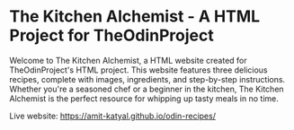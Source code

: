 # The Kitchen Alchemist - A HTML Project for TheOdinProject

Welcome to The Kitchen Alchemist, a HTML website created for TheOdinProject's HTML project. This website features three delicious recipes, complete with images, ingredients, and step-by-step instructions. Whether you're a seasoned chef or a beginner in the kitchen, The Kitchen Alchemist is the perfect resource for whipping up tasty meals in no time.

Live website: https://amit-katyal.github.io/odin-recipes/